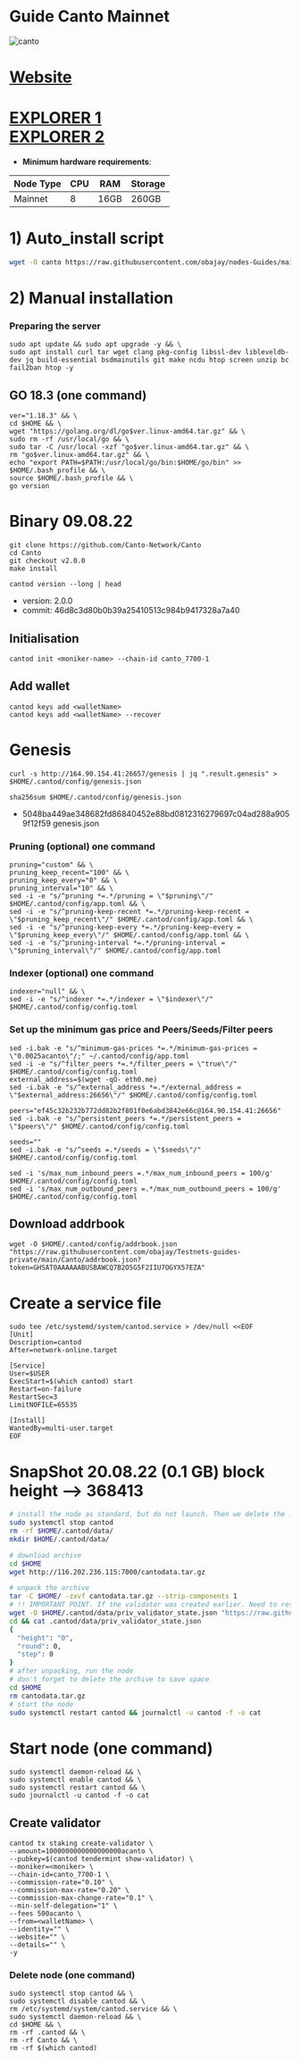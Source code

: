 # Guide Canto Mainnet
![canto](https://user-images.githubusercontent.com/44331529/185346490-c8f643a2-8465-432a-90dd-950b0e26957c.png)

[Website](https://canto.io/)
=
[EXPLORER 1](https://mainnet.manticore.team/canto/staking) \
[EXPLORER 2](https://explorer.nodestake.top/canto/staking)
=
- **Minimum hardware requirements**:

| Node Type |CPU | RAM  | Storage  | 
|-----------|----|------|----------|
| Mainnet   |   8| 16GB  | 260GB    |


# 1)    Auto_install script
```bash
wget -O canto https://raw.githubusercontent.com/obajay/nodes-Guides/main/Canto/canto && chmod +x canto && ./canto
```
# 2)    Manual installation

### Preparing the server

    sudo apt update && sudo apt upgrade -y && \
    sudo apt install curl tar wget clang pkg-config libssl-dev libleveldb-dev jq build-essential bsdmainutils git make ncdu htop screen unzip bc fail2ban htop -y

## GO 18.3 (one command)
```
ver="1.18.3" && \
cd $HOME && \
wget "https://golang.org/dl/go$ver.linux-amd64.tar.gz" && \
sudo rm -rf /usr/local/go && \
sudo tar -C /usr/local -xzf "go$ver.linux-amd64.tar.gz" && \
rm "go$ver.linux-amd64.tar.gz" && \
echo "export PATH=$PATH:/usr/local/go/bin:$HOME/go/bin" >> $HOME/.bash_profile && \
source $HOME/.bash_profile && \
go version
```

# Binary   09.08.22
```console 
git clone https://github.com/Canto-Network/Canto
cd Canto
git checkout v2.0.0
make install

```
`cantod version --long | head`
- version: 2.0.0
- commit: 46d8c3d80b0b39a25410513c984b9417328a7a40 

## Initialisation
```console
cantod init <moniker-name> --chain-id canto_7700-1
```
## Add wallet
```console
cantod keys add <walletName>
cantod keys add <walletName> --recover
```
# Genesis
```console
curl -s http://164.90.154.41:26657/genesis | jq ".result.genesis" > $HOME/.cantod/config/genesis.json
```

`sha256sum $HOME/.cantod/config/genesis.json`
- 5048ba449ae348682fd86840452e88bd0812316279697c04ad288a9059f12f59  genesis.json

### Pruning (optional) one command
```
pruning="custom" && \
pruning_keep_recent="100" && \
pruning_keep_every="0" && \
pruning_interval="10" && \
sed -i -e "s/^pruning *=.*/pruning = \"$pruning\"/" $HOME/.cantod/config/app.toml && \
sed -i -e "s/^pruning-keep-recent *=.*/pruning-keep-recent = \"$pruning_keep_recent\"/" $HOME/.cantod/config/app.toml && \
sed -i -e "s/^pruning-keep-every *=.*/pruning-keep-every = \"$pruning_keep_every\"/" $HOME/.cantod/config/app.toml && \
sed -i -e "s/^pruning-interval *=.*/pruning-interval = \"$pruning_interval\"/" $HOME/.cantod/config/app.toml
```
### Indexer (optional) one command
    indexer="null" && \
    sed -i -e "s/^indexer *=.*/indexer = \"$indexer\"/" $HOME/.cantod/config/config.toml

### Set up the minimum gas price and Peers/Seeds/Filter peers
```console
sed -i.bak -e "s/^minimum-gas-prices *=.*/minimum-gas-prices = \"0.0025acanto\"/;" ~/.cantod/config/app.toml
sed -i -e "s/^filter_peers *=.*/filter_peers = \"true\"/" $HOME/.cantod/config/config.toml
external_address=$(wget -qO- eth0.me) 
sed -i.bak -e "s/^external_address *=.*/external_address = \"$external_address:26656\"/" $HOME/.cantod/config/config.toml

peers="ef45c32b232b772dd82b2f801f0e6abd3842e66c@164.90.154.41:26656"
sed -i.bak -e "s/^persistent_peers *=.*/persistent_peers = \"$peers\"/" $HOME/.cantod/config/config.toml

seeds=""
sed -i.bak -e "s/^seeds =.*/seeds = \"$seeds\"/" $HOME/.cantod/config/config.toml

sed -i 's/max_num_inbound_peers =.*/max_num_inbound_peers = 100/g' $HOME/.cantod/config/config.toml
sed -i 's/max_num_outbound_peers =.*/max_num_outbound_peers = 100/g' $HOME/.cantod/config/config.toml
```

## Download addrbook
```console
wget -O $HOME/.cantod/config/addrbook.json "https://raw.githubusercontent.com/obajay/Testnets-guides-private/main/Canto/addrbook.json?token=GHSAT0AAAAAABUSBAWCQ7B2O5G5F2IIU7OGYX57EZA"
```

# Create a service file
```console
sudo tee /etc/systemd/system/cantod.service > /dev/null <<EOF
[Unit]
Description=cantod
After=network-online.target

[Service]
User=$USER
ExecStart=$(which cantod) start
Restart=on-failure
RestartSec=3
LimitNOFILE=65535

[Install]
WantedBy=multi-user.target
EOF
```

# SnapShot 20.08.22 (0.1 GB) block height --> 368413
```bash
# install the node as standard, but do not launch. Then we delete the .data directory and create an empty directory
sudo systemctl stop cantod
rm -rf $HOME/.cantod/data/
mkdir $HOME/.cantod/data/

# download archive
cd $HOME
wget http://116.202.236.115:7000/cantodata.tar.gz

# unpack the archive
tar -C $HOME/ -zxvf cantodata.tar.gz --strip-components 1
# !! IMPORTANT POINT. If the validator was created earlier. Need to reset priv_validator_state.json  !!
wget -O $HOME/.cantod/data/priv_validator_state.json "https://raw.githubusercontent.com/obajay/StateSync-snapshots/main/Canto/priv_validator_state.json"
cd && cat .cantod/data/priv_validator_state.json
{
  "height": "0",
  "round": 0,
  "step": 0
}
# after unpacking, run the node
# don't forget to delete the archive to save space
cd $HOME
rm cantodata.tar.gz
# start the node
sudo systemctl restart cantod && journalctl -u cantod -f -o cat
```


# Start node (one command)
```console
sudo systemctl daemon-reload && \
sudo systemctl enable cantod && \
sudo systemctl restart cantod && \
sudo journalctl -u cantod -f -o cat
```

## Create validator
```
cantod tx staking create-validator \
--amount=1000000000000000000acanto \
--pubkey=$(cantod tendermint show-validator) \
--moniker=<moniker> \
--chain-id=canto_7700-1 \
--commission-rate="0.10" \
--commission-max-rate="0.20" \
--commission-max-change-rate="0.1" \
--min-self-delegation="1" \
--fees 500acanto \
--from=<walletName> \
--identity="" \
--website="" \
--details="" \
-y
```

### Delete node (one command)
```
sudo systemctl stop cantod && \
sudo systemctl disable cantod && \
rm /etc/systemd/system/cantod.service && \
sudo systemctl daemon-reload && \
cd $HOME && \
rm -rf .cantod && \
rm -rf Canto && \
rm -rf $(which cantod)
```

